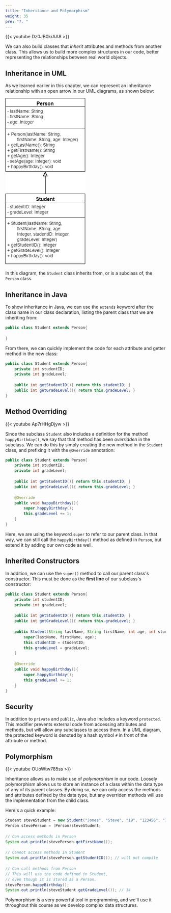 ```yaml
---
title: "Inheritance and Polymorphism"
weight: 35
pre: "7. "
---
```

{{< youtube Dz0JB0krAA8  >}}

We can also build classes that _inherit_ attributes and methods from another class. This allows us to build more complex structures in our code, better representing the relationships between real world objects.

## Inheritance in UML

As we learned earlier in this chapter, we can represent an inheritance relationship with an open arrow in our UML diagrams, as shown below:

![Person Student UML Diagram](/images/2/2.17.j.7.studentuml.png)

In this diagram, the `Student` class inherits from, or is a subclass of, the `Person` class. 

## Inheritance in Java

To show inheritance in Java, we can use the `extends` keyword after the class name in our class declaration, listing the parent class that we are inheriting from:

```java
public class Student extends Person{
    
}
```

From there, we can quickly implement the code for each attribute and getter method in the new class:

```java
public class Student extends Person{
    private int studentID;
    private int gradeLevel;
    
    public int getStudentID(){ return this.studentID; }
    public int getGradeLevel(){ return this.gradeLevel; }
}
```

## Method Overriding

{{< youtube Ap7rHHgDjyw  >}}

Since the subclass `Student` also includes a definition for the method `happyBirthday()`, we say that that method has been _overridden_ in the subclass. We can do this by simply creating the new method in the `Student` class, and prefixing it with the `@Override` annotation:

```java
public class Student extends Person{
    private int studentID;
    private int gradeLevel;
    
    public int getStudentID(){ return this.studentID; }
    public int getGradeLevel(){ return this.gradeLevel; }
    
    @Override
    public void happyBirthday(){
        super.happyBirthday();
        this.gradeLevel += 1;
    }
}
```

Here, we are using the keyword `super` to refer to our parent class. In that way, we can still call the `happyBirthday()` method as defined in `Person`, but extend it by adding our own code as well.

## Inherited Constructors

In addition, we can use the `super()` method to call our parent class's constructor. This must be done as the **first line** of our subclass's constructor:

```java
public class Student extends Person{
    private int studentID;
    private int gradeLevel;
    
    public int getStudentID(){ return this.studentID; }
    public int getGradeLevel(){ return this.gradeLevel; }
    
    public Student(String lastName, String firstName, int age, int studentID, int gradeLevel){
        super(lastName, firstName, age);
        this.studentID = studentID;
        this.gradeLevel = gradeLevel;
    }
    
    @Override
    public void happyBirthday(){
        super.happyBirthday();
        this.gradeLevel += 1;
    }
}
```

## Security

In addition to `private` and `public`, Java also includes a keyword `protected`. This modifier prevents external code from accessing attributes and methods, but will allow any subclasses to access them. In a UML diagram, the protected keyword is denoted by a hash symbol `#` in front of the attribute or method.

## Polymorphism

{{< youtube OUoWtw785ss  >}}

Inheritance allows us to make use of _polymorphism_ in our code. Loosely polymorphism allows us to store an instance of a class within the data type of any of its parent classes. By doing so, we can only access the methods and attributes defined by the data type, but any overriden methods will use the implementation from the child class. 

Here's a quick example:

```java
Student steveStudent = new Student("Jones", "Steve", "19", "123456", "13");
Person stevePerson = (Person)steveStudent;

// Can access methods in Person
System.out.println(stevePerson.getFirstName());

// Cannot access methods in Student
System.out.println(stevePerson.getStudentID()); // will not compile

// Can call methods from Person
// This will use the code defined in Student, 
// even though it is stored as a Person.
stevePerson.happyBirthday();
System.out.println(steveStudent.getGradeLevel()); // 14
```

Polymorphism is a very powerful tool in programming, and we'll use it throughout this course as we develop complex data structures. 
